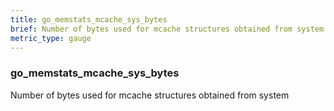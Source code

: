 ```yaml
---
title: go_memstats_mcache_sys_bytes
brief: Number of bytes used for mcache structures obtained from system
metric_type: gauge
---
```

### go_memstats_mcache_sys_bytes

Number of bytes used for mcache structures obtained from system